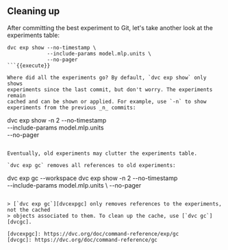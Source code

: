 ## Cleaning up

After committing the best experiment to Git, let's take another look at the
experiments table:

```
dvc exp show --no-timestamp \
             --include-params model.mlp.units \
             --no-pager
```{{execute}}

Where did all the experiments go? By default, `dvc exp show` only shows
experiments since the last commit, but don't worry. The experiments remain
cached and can be shown or applied. For example, use `-n` to show
experiments from the previous _n_ commits:

``` 
dvc exp show -n 2 --no-timestamp \
                  --include-params model.mlp.units \
                  --no-pager
```{{execute}}

Eventually, old experiments may clutter the experiments table.

`dvc exp gc` removes all references to old experiments:

``` 
dvc exp gc  --workspace 
dvc exp show -n 2 --no-timestamp \
                  --include-params model.mlp.units \ 
                  --no-pager
```{{execute}}

> [`dvc exp gc`][dvcexpgc] only removes references to the experiments, not the cached
> objects associated to them. To clean up the cache, use [`dvc gc`][dvcgc].

[dvcexpgc]: https://dvc.org/doc/command-reference/exp/gc
[dvcgc]: https://dvc.org/doc/command-reference/gc
